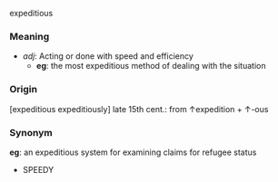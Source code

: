 expeditious
### Meaning
+ _adj_: Acting or done with speed and efficiency
	+ __eg__: the most expeditious method of dealing with the situation

### Origin

[expeditious expeditiously] late 15th cent.: from ↑expedition + ↑-ous

### Synonym

__eg__: an expeditious system for examining claims for refugee status

+ SPEEDY


